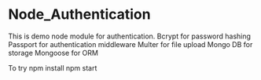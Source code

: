 # Node_Authentication

This is demo node module for authentication.
  Bcrypt for password hashing
  Passport for authentication middleware
  Multer for file upload
  Mongo DB for storage
  Mongoose for ORM
  

To try
  npm install
  npm start
